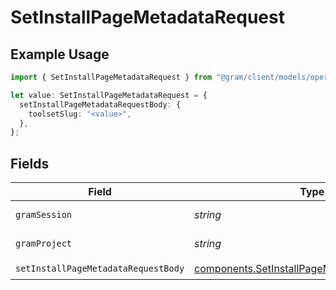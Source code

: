 # SetInstallPageMetadataRequest

## Example Usage

```typescript
import { SetInstallPageMetadataRequest } from "@gram/client/models/operations";

let value: SetInstallPageMetadataRequest = {
  setInstallPageMetadataRequestBody: {
    toolsetSlug: "<value>",
  },
};
```

## Fields

| Field                                                                                                        | Type                                                                                                         | Required                                                                                                     | Description                                                                                                  |
| ------------------------------------------------------------------------------------------------------------ | ------------------------------------------------------------------------------------------------------------ | ------------------------------------------------------------------------------------------------------------ | ------------------------------------------------------------------------------------------------------------ |
| `gramSession`                                                                                                | *string*                                                                                                     | :heavy_minus_sign:                                                                                           | Session header                                                                                               |
| `gramProject`                                                                                                | *string*                                                                                                     | :heavy_minus_sign:                                                                                           | project header                                                                                               |
| `setInstallPageMetadataRequestBody`                                                                          | [components.SetInstallPageMetadataRequestBody](../../models/components/setinstallpagemetadatarequestbody.md) | :heavy_check_mark:                                                                                           | N/A                                                                                                          |